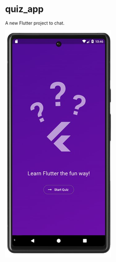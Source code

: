 # quiz_app

A new Flutter project to chat.


![Alt text](https://github.com/ihsan7770/quiz_app/blob/d93d42456d41ac054c04210c78e5d1ebe2189d42/qf.png)





 
 

